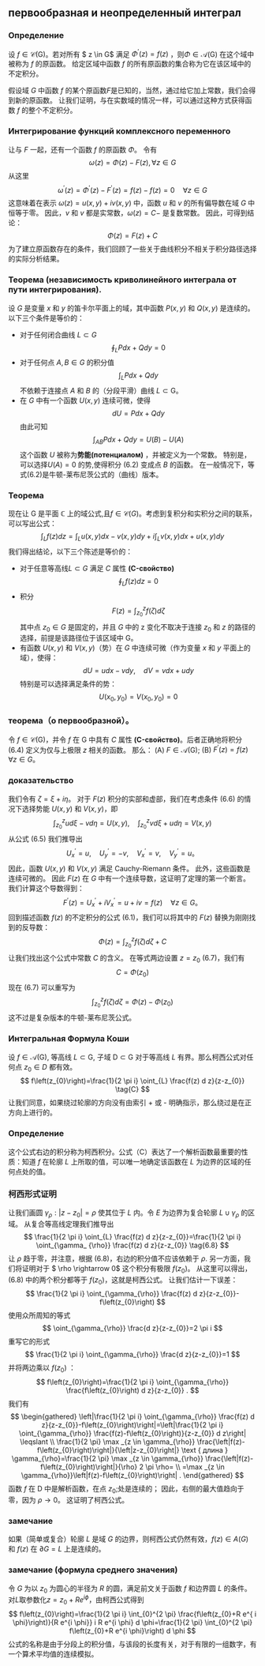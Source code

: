 ## первообразная и неопределенный интеграл
### Определение
设 $f \in \mathcal{C}(\mathrm{G})$。若对所有 $ z \in G$ 满足 $\Phi^{\prime}(z)=f(z)$ ，则$\Phi \in \mathcal{A}(\mathrm{G})$ 在这个域中被称为 $f$ 的原函数。 给定区域中函数 $f$ 的所有原函数的集合称为它在该区域中的不定积分。

假设域 $G$ 中函数 $f$ 的某个原函数$F$是已知的，当然，通过给它加上常数，我们会得到新的原函数。 让我们证明，与在实数域的情况一样，可以通过这种方式获得函数 $f$ 的整个不定积分。
### Интегрирование функций комплексного переменного
让与 $F$ 一起，还有一个函数 $f$ 的原函数 $\Phi$。
令有
$$
\omega(z)=\Phi(z)-F(z), \forall z \in G
$$
从这里
$$
\omega^{\prime}(z)=\Phi^{\prime}(z)-F^{\prime}(z)=f(z)-f(z)=0 \quad \forall z \in G
$$
这意味着在表示 $\omega(z)=u(x, y)+iv(x, y)$ 中，函数 $u$ 和 $v$ 的所有偏导数在域 $G$ 中恒等于零。 因此，$v$ 和 $v$ 都是实常数，$\omega(z)=C-$  是复数常数。 因此，可得到结论：
$$
\Phi(z)=F(z)+C \tag{4.11}
$$
为了建立原函数存在的条件，我们回顾了一些关于曲线积分不相关于积分路径选择的实际分析结果。
### Теорема (независимость криволинейного интеграла от пути интегрирования).
设 $G$ 是变量 $x$ 和 $y$ 的笛卡尔平面上的域，其中函数 $P(x, y)$ 和 $Q(x, y)$ 是连续的。以下三个条件是等价的：
- 对于任何闭合曲线 $L \subset G$
$$
\oint_{L} P d x+Q d y=0
$$
- 对于任何点 $A, B \in G$ 的积分值 
$$
\int_{L} P d x+Q d y
$$
不依赖于连接点 $A$ 和 $B$ 的（分段平滑）曲线 $L \subset \mathrm{G}$。
- 在 $G$ 中有一个函数 $U(x, y)$ 连续可微，使得
$$
d U=P d x+Q d y
$$
由此可知
$$
\int_{A B} P d x+Q d y=U(B)-U(A)
$$
这个函数 $U$ 被称为**势能(потенциалом)** ，并被定义为一个常数。 特别是，可以选择$U(A)=0$ 的势,使得积分 $(6.2)$ 变成点 $B$ 的函数。 在一般情况下，等式$(6.2)$是牛顿-莱布尼茨公式的（曲线）版本。
### Теорема
现在让 $\mathrm{G}$ 是平面 $\mathbb{C}$ 上的域公式,且$f \in \mathcal{C}(G)$。考虑到复积分和实积分之间的联系，可以写出公式：
$$
\int_{L} f(z) d z=\int_{L} u(x, y) d x-v(x, y) d y+i \int_{L} v(x, y) d x+u(x , y) d y
$$
我们得出结论，以下三个陈述是等价的：
- 对于任意等高线$L\subset G$ 满足 $C$ 属性 **(C-свойство)**
$$
\oint_{L} f(z) d z=0
$$
- 积分
$$
F(z)=\int_{z_{0}}^{z} f(\zeta) d \zeta \tag{6.4}
$$
其中点 $z_{0}\in G$ 是固定的，并且 $G$ 中的 z 变化不取决于连接 $z_{0}$ 和 $z$ 的路径的选择，前提是该路径位于该区域中 $\mathrm{G}$。
- 有函数 $U(x, y)$ 和 $V(x, y)$（势）在 $G$ 中连续可微（作为变量 $x$ 和 $y$ 平面上的域），使得：
$$
d U=u d x-v d y, \quad d V=v d x+u d y \tag{6.5}
$$
特别是可以选择满足条件的势：
$$
U\left(x_{0}, y_{0}\right)=V\left(x_{0}, y_{0}\right)=0 \tag{6.6}
$$
### теорема（o первообразной）。
令 $f \in \mathcal{C}(\mathrm{G})$，并令 $f$ 在 $\mathrm{G}$ 中具有 $C$ 属性 **(C-свойство)**。后者正确地将积分 $(6.4)$ 定义为仅与上极限 $z$ 相关的函数。 那么：
(A) $F \in \mathcal{A}(\mathrm{G})$;
(B) $F^{\prime}(z)=f(z)$  $\forall z \in G$。
### доказательство
我们令有 $\zeta=\xi+i \eta$。 对于 $F(z)$ 积分的实部和虚部，我们在考虑条件 $(6.6)$ 的情况下选择势能 $U(x, y)$ 和 $V(x, y)$，即
$$
\int_{z_{0}}^{z} u d \xi-v d \eta=U(x, y), \quad \int_{z_{0}}^{z} v d \xi+u d \eta= V(x, y)
$$
从公式 $(6.5)$ 我们推导出
$$
U_{x}^{\prime}=u, \quad U_{y}^{\prime}=-v, \quad V_{x}^{\prime}=v, \quad V_{y}^{\prime}=u。
$$
因此，函数 $U(x, y)$ 和 $V(x, y)$ 满足 Cauchy-Riemann 条件。 此外，这些函数是连续可微的。 因此 $F(z)$ 在 $G$ 中有一个连续导数，这证明了定理的第一个断言。
我们计算这个导数得到：
$$
F^{\prime}(z)=U_{x}^{\prime}+i V_{x}^{\prime}=u+i v=f(z) \quad \forall z \in G 。
$$
回到描述函数 $f(z)$ 的不定积分的公式 $(6.1)$，我们可以将其中的 $F(z)$ 替换为刚刚找到的反导数：
$$
\Phi(z)=\int_{z_{0}}^{z} f(\zeta) d \zeta+C \tag{6.7}
$$
让我们找出这个公式中常数 $C$ 的含义。 在等式两边设置 $z=z_{0}$ $(6.7)$，我们有
$$
C=\Phi\left(z_{0}\right)
$$
现在 $(6.7)$ 可以重写为
$$
\int_{z_{0}}^{z} f(\zeta) d \zeta=\Phi(z)-\Phi\left(z_{0}\right)
$$
这不过是复杂版本的牛顿-莱布尼茨公式。

### Интегральная Формула Коши
设 $f \in \mathcal{A}(\mathrm{G})$, 等高线 $L \subset \mathrm{G}$, 子域 $\mathrm{D} \subset \mathrm{G}$ 对于等高线 $L$ 有界。那么柯西公式对任何点 $z_{0} \in D$ 都有效。
$$
f\left(z_{0}\right)=\frac{1}{2 \pi i} \oint_{L} \frac{f(z) d z}{z-z_{0}} \tag{C}
$$
让我们同意，如果绕过轮廓的方向没有由索引 + 或 - 明确指示，那么绕过是在正方向上进行的。
### Определение
这个公式右边的积分称为柯西积分。公式（C）表达了一个解析函数最重要的性质：知道 $f$ 在轮廓 $L$ 上所取的值，可以唯一地确定该函数在 $L$ 为边界的区域的任何点处的值。
### 柯西形式证明
让我们画圆 $\gamma_{\rho}:\left|z-z_{0}\right|=\rho$ 使其位于 $L$ 内。令 $E$ 为边界为复合轮廓 $L \cup \gamma_{\rho}$ 的区域。 从复合等高线定理我们推导出
$$
\frac{1}{2 \pi i} \oint_{L} \frac{f(z) d z}{z-z_{0}}=\frac{1}{2 \pi i} \oint_{\gamma_ {\rho}} \frac{f(z) d z}{z-z_{0}} \tag{6.8}
$$
让 $\rho$ 趋于零，并注意，根据 (6.8)，右边的积分值不应该依赖于 $\rho .$ 另一方面，我们将证明对于 $ \rho \rightarrow 0$ 这个积分有极限 $f\left(z_{0}\right)$。 从这里可以得出，(6.8) 中的两个积分都等于 $f\left(z_{0}\right)$，这就是柯西公式。
让我们估计一下误差：
$$
\frac{1}{2 \pi i} \oint_{\gamma_{\rho}} \frac{f(z) d z}{z-z_{0}}-f\left(z_{0}\right)
$$
使用众所周知的等式
$$
\oint_{\gamma_{\rho}} \frac{d z}{z-z_{0}}=2 \pi i
$$
重写它的形式
$$
\frac{1}{2 \pi i} \oint_{\gamma_{\rho}} \frac{d z}{z-z_{0}}=1
$$
并将两边乘以 $f\left(z_{0}\right)$ ：
$$
f\left(z_{0}\right)=\frac{1}{2 \pi i} \oint_{\gamma_{\rho}} \frac{f\left(z_{0}\right) d z}{z-z_{0}} .
$$
我们有
$$
\begin{gathered}
\left|\frac{1}{2 \pi i} \oint_{\gamma_{\rho}} \frac{f(z) d z}{z-z_{0}}-f\left(z_{0}\right)\right|=\left|\frac{1}{2 \pi i} \oint_{\gamma_{\rho}} \frac{f(z)-f\left(z_{0}\right)}{z-z_{0}} d z\right| \leqslant \\
\frac{1}{2 \pi} \max _{z \in \gamma_{\rho}} \frac{\left|f(z)-f\left(z_{0}\right)\right|}{\left|z-z_{0}\right|} \text { длина } \gamma_{\rho}=\frac{1}{2 \pi} \max _{z \in \gamma_{\rho}} \frac{\left|f(z)-f\left(z_{0}\right)\right|}{\rho} 2 \pi \rho= \\
=\max _{z \in \gamma_{\rho}}\left|f(z)-f\left(z_{0}\right)\right| .
\end{gathered}
$$
函数 $f$ 在 D 中是解析函数，在点 $z_{0}$;处是连续的； 因此，右侧的最大值趋向于零，因为 $\rho \rightarrow 0$。 这证明了柯西公式。
### замечание
如果（简单或复合）轮廓 $L$ 是域 $G$ 的边界，则柯西公式仍然有效，$f(z) \in A(G)$ 和 $f(z)$ 在 $\partial G=L$ 上是连续的。
### замечание (формула среднего значения)
令 $G$ 为以 $z_{0}$ 为圆心的半径为 $R$ 的圆，满足前文关于函数 $f$ 和边界圆 $L$ 的条件。对$L$取参数化$z=z_{0}+R e^{i \phi}$，由柯西公式得到
$$
f\left(z_{0}\right)=\frac{1}{2 \pi i} \int_{0}^{2 \pi} \frac{f\left(z_{0}+R e^{ i \phi}\right)}{R e^{i \phi}} i R e^{i \phi} d \phi=\frac{1}{2 \pi} \int_{0}^{2 \pi} f\left(z_{0}+R e^{i \phi}\right) d \phi
$$
公式的名称是由于分段上的积分值，与该段的长度有关，对于有限的一组数字，有一个算术平均值的连续模拟。